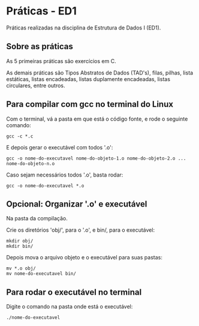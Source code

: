 # Práticas - ED1

Práticas realizadas na disciplina de Estrutura de Dados I (ED1).

## Sobre as práticas

As 5 primeiras práticas são exercícios em C.

As demais práticas são Tipos Abstratos de Dados (TAD's), filas, pilhas, lista estáticas, listas encadeadas, listas duplamente encadeadas, listas circulares, entre outros.

## Para compilar com gcc no terminal do Linux

Com o terminal, vá a pasta em que está o código fonte, e rode o seguinte comando:

```
gcc -c *.c
```

E depois gerar o executável com todos '.o':

```
gcc -o nome-do-executavel nome-do-objeto-1.o nome-do-objeto-2.o ... nome-do-objeto-n.o
```

Caso sejam necessários todos '.o', basta rodar:

```
gcc -o nome-do-executavel *.o
```

## Opcional: Organizar '.o' e executável

Na pasta da compilação.

Crie os diretórios 'obj/', para o '.o', e bin/, para o executável:

```
mkdir obj/
mkdir bin/
```

Depois mova o arquivo objeto e o executável para suas pastas:

```
mv *.o obj/
mv nome-do-executavel bin/
```

## Para rodar o executável no terminal

Digite o comando na pasta onde está o executável:

```
./nome-do-executavel
```
